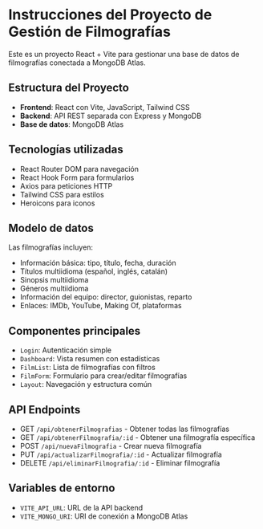 <!-- Use this file to provide workspace-specific custom instructions to Copilot. For more details, visit https://code.visualstudio.com/docs/copilot/copilot-customization#_use-a-githubcopilotinstructionsmd-file -->

# Instrucciones del Proyecto de Gestión de Filmografías

Este es un proyecto React + Vite para gestionar una base de datos de filmografías conectada a MongoDB Atlas.

## Estructura del Proyecto

- **Frontend**: React con Vite, JavaScript, Tailwind CSS
- **Backend**: API REST separada con Express y MongoDB
- **Base de datos**: MongoDB Atlas

## Tecnologías utilizadas

- React Router DOM para navegación
- React Hook Form para formularios
- Axios para peticiones HTTP
- Tailwind CSS para estilos
- Heroicons para iconos

## Modelo de datos

Las filmografías incluyen:

- Información básica: tipo, título, fecha, duración
- Títulos multiidioma (español, inglés, catalán)
- Sinopsis multiidioma
- Géneros multiidioma
- Información del equipo: director, guionistas, reparto
- Enlaces: IMDb, YouTube, Making Of, plataformas

## Componentes principales

- `Login`: Autenticación simple
- `Dashboard`: Vista resumen con estadísticas
- `FilmList`: Lista de filmografías con filtros
- `FilmForm`: Formulario para crear/editar filmografías
- `Layout`: Navegación y estructura común

## API Endpoints

- GET `/api/obtenerFilmografias` - Obtener todas las filmografías
- GET `/api/obtenerFilmografia/:id` - Obtener una filmografía específica
- POST `/api/nuevaFilmografia` - Crear nueva filmografía
- PUT `/api/actualizarFilmografia/:id` - Actualizar filmografía
- DELETE `/api/eliminarFilmografia/:id` - Eliminar filmografía

## Variables de entorno

- `VITE_API_URL`: URL de la API backend
- `VITE_MONGO_URI`: URI de conexión a MongoDB Atlas
